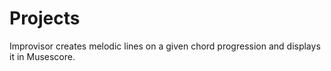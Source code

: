 # Projects
Improvisor creates melodic lines on a given chord  progression and displays it in Musescore.
